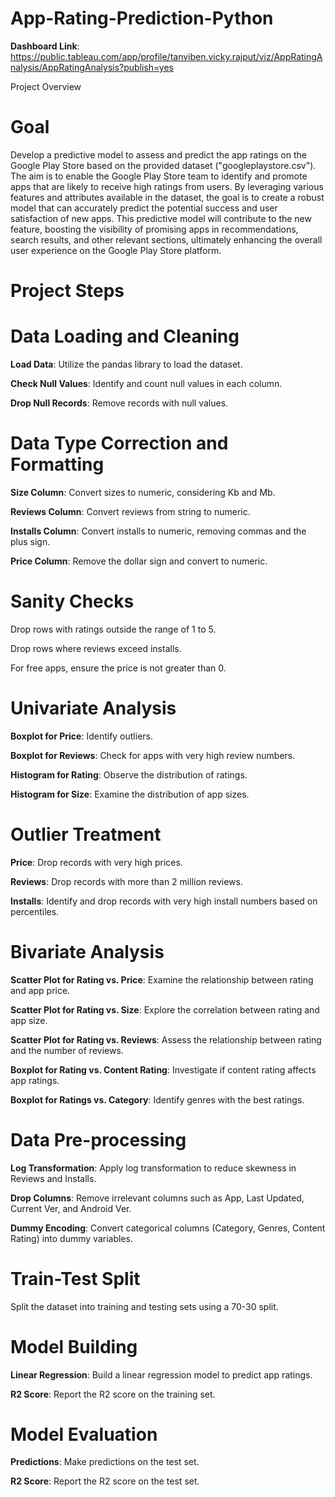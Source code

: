 # App-Rating-Prediction-Python
**Dashboard Link**: https://public.tableau.com/app/profile/tanviben.vicky.rajput/viz/AppRatingAnalysis/AppRatingAnalysis?publish=yes

Project Overview
# Goal
Develop a predictive model to assess and predict the app ratings on the Google Play Store based on the provided dataset ("googleplaystore.csv"). The aim is to enable the Google Play Store team to identify and promote apps that are likely to receive high ratings from users. By leveraging various features and attributes available in the dataset, the goal is to create a robust model that can accurately predict the potential success and user satisfaction of new apps. This predictive model will contribute to the new feature, boosting the visibility of promising apps in recommendations, search results, and other relevant sections, ultimately enhancing the overall user experience on the Google Play Store platform.

# Project Steps
# Data Loading and Cleaning

**Load Data**: Utilize the pandas library to load the dataset.

**Check Null Values**: Identify and count null values in each column.

**Drop Null Records**: Remove records with null values.

# Data Type Correction and Formatting

**Size Column**: Convert sizes to numeric, considering Kb and Mb.

**Reviews Column**: Convert reviews from string to numeric.

**Installs Column**: Convert installs to numeric, removing commas and the plus sign.

**Price Column**: Remove the dollar sign and convert to numeric.

# Sanity Checks
Drop rows with ratings outside the range of 1 to 5.

Drop rows where reviews exceed installs.

For free apps, ensure the price is not greater than 0.

# Univariate Analysis
**Boxplot for Price**: Identify outliers.

**Boxplot for Reviews**: Check for apps with very high review numbers.

**Histogram for Rating**: Observe the distribution of ratings.

**Histogram for Size**: Examine the distribution of app sizes.

# Outlier Treatment
**Price**: Drop records with very high prices.

**Reviews**: Drop records with more than 2 million reviews.

**Installs**: Identify and drop records with very high install numbers based on percentiles.

# Bivariate Analysis
**Scatter Plot for Rating vs. Price**: Examine the relationship between rating and app price.

**Scatter Plot for Rating vs. Size**: Explore the correlation between rating and app size.

**Scatter Plot for Rating vs. Reviews**: Assess the relationship between rating and the number of reviews.

**Boxplot for Rating vs. Content Rating**: Investigate if content rating affects app ratings.

**Boxplot for Ratings vs. Category**: Identify genres with the best ratings.

# Data Pre-processing
**Log Transformation**: Apply log transformation to reduce skewness in Reviews and Installs.

**Drop Columns**: Remove irrelevant columns such as App, Last Updated, Current Ver, and Android Ver.

**Dummy Encoding**: Convert categorical columns (Category, Genres, Content Rating) into dummy variables.

# Train-Test Split
Split the dataset into training and testing sets using a 70-30 split.

# Model Building
**Linear Regression**: Build a linear regression model to predict app ratings.

**R2 Score**: Report the R2 score on the training set.

# Model Evaluation
**Predictions**: Make predictions on the test set.

**R2 Score**: Report the R2 score on the test set.
